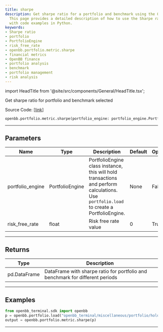 ```yaml
---
title: sharpe
description: Get sharpe ratio for a portfolio and benchmark using the OpenBB Terminal.
  This page provides a detailed description of how to use the Sharpe ratio function
  with code examples in Python.
keywords:
- Sharpe ratio
- portfolio
- PortfolioEngine
- risk_free_rate
- openbb.portfolio.metric.sharpe
- financial metrics
- OpenBB finance
- portfolio analysis
- benchmark
- portfolio management
- risk analysis
---
```


import HeadTitle from '@site/src/components/General/HeadTitle.tsx';

<HeadTitle title="portfolio.metric.sharpe - Reference | OpenBB SDK Docs" />

Get sharpe ratio for portfolio and benchmark selected

Source Code: [[link](https://github.com/OpenBB-finance/OpenBBTerminal/tree/main/openbb_terminal/portfolio/portfolio_model.py#L1202)]

```python wordwrap
openbb.portfolio.metric.sharpe(portfolio_engine: portfolio_engine.PortfolioEngine, risk_free_rate: float = 0)
```

---

## Parameters

| Name | Type | Description | Default | Optional |
| ---- | ---- | ----------- | ------- | -------- |
| portfolio_engine | PortfolioEngine | PortfolioEngine class instance, this will hold transactions and perform calculations.<br/>Use `portfolio.load` to create a PortfolioEngine. | None | False |
| risk_free_rate | float | Risk free rate value | 0 | True |


---

## Returns

| Type | Description |
| ---- | ----------- |
| pd.DataFrame | DataFrame with sharpe ratio for portfolio and benchmark for different periods |
---

## Examples

```python
from openbb_terminal.sdk import openbb
p = openbb.portfolio.load("openbb_terminal/miscellaneous/portfolio/holdings_example.xlsx")
output = openbb.portfolio.metric.sharpe(p)
```

---

